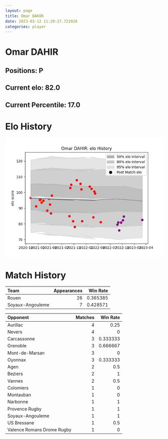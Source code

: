 ```yaml
---  
layout: page  
title: Omar DAHIR  
date: 2023-03-12 11:29:27.722928  
categories: player  
---
```

# Omar DAHIR

## Positions: P

## Current elo: 82.0

## Current Percentile: 17.0

# Elo History


![elo history](history_OmarDAHIR.png)
# Match History


| Team             |   Appearances |   Win Rate |
|:-----------------|--------------:|-----------:|
| Rouen            |            26 |   0.365385 |
| Soyaux-Angouleme |             7 |   0.428571 |

| Opponent                   |   Matches |   Win Rate |
|:---------------------------|----------:|-----------:|
| Aurillac                   |         4 |   0.25     |
| Nevers                     |         4 |   0        |
| Carcassonne                |         3 |   0.333333 |
| Grenoble                   |         3 |   0.666667 |
| Mont-de-Marsan             |         3 |   0        |
| Oyonnax                    |         3 |   0.333333 |
| Agen                       |         2 |   0.5      |
| Beziers                    |         2 |   1        |
| Vannes                     |         2 |   0.5      |
| Colomiers                  |         1 |   0        |
| Montauban                  |         1 |   0        |
| Narbonne                   |         1 |   1        |
| Provence Rugby             |         1 |   1        |
| Soyaux-Angouleme           |         1 |   1        |
| US Bressane                |         1 |   0.5      |
| Valence Romans Drome Rugby |         1 |   0        |